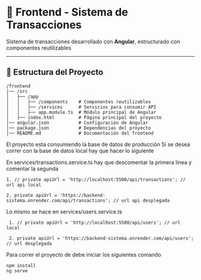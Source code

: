 # 📌 Frontend - Sistema de Transacciones

Sistema de transacciones desarrollado con **Angular**, estructurado con componentes reutilizables

---

## 📁 Estructura del Proyecto

```
/frontend
│── /src
│   ├── /app
│   │   ├── /components    # Componentes reutilizables
│   │   ├── /services      # Servicios para consumir API
│   │   ├── app.module.ts  # Módulo principal de Angular
│   ├── index.html         # Página principal del proyecto
│── angular.json           # Configuración de Angular
│── package.json           # Dependencias del proyecto
│── README.md              # Documentación del frontend

```

El proyecto esta consumiendo la base de datos de producción
Si se desea correr con la base de datos local hay que hacer lo siguiente

En services/transactions.service.ts hay que descomentar la primera linea y comentar la segunda
```
1. // private apiUrl = 'http://localhost:5500/api/transactions'; // url api local
  
2. private apiUrl = 'https://backend-sistema.onrender.com/api/transactions'; // url api desplegada

```

Lo mismo se hace en services/users.service.ts

```
 1. // private apiUrl = 'http://localhost:5500/api/users'; // url local

 2. private apiUrl = 'https://backend-sistema.onrender.com/api/users'; // url desplegada

```


Para correr el proyecto de debe iniciar los siguientes comando
```
npm install
ng serve
```

